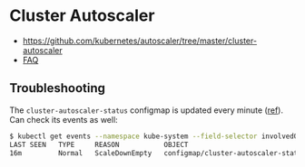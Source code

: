 # Cluster Autoscaler

* <https://github.com/kubernetes/autoscaler/tree/master/cluster-autoscaler>
* [FAQ](https://github.com/kubernetes/autoscaler/blob/master/cluster-autoscaler/FAQ.md)

## Troubleshooting

The `cluster-autoscaler-status` configmap is updated every minute ([ref](https://github.com/kubernetes/autoscaler/blob/master/cluster-autoscaler/FAQ.md#how-can-i-check-what-is-going-on-in-ca-)).  Can check its events as well:

```bash
$ kubectl get events --namespace kube-system --field-selector involvedObject.name=cluster-autoscaler-status
LAST SEEN   TYPE     REASON           OBJECT                                MESSAGE
16m         Normal   ScaleDownEmpty   configmap/cluster-autoscaler-status   Scale-down: removing empty node ip-172-22-12-145.eu-central-1.compute.internal
```